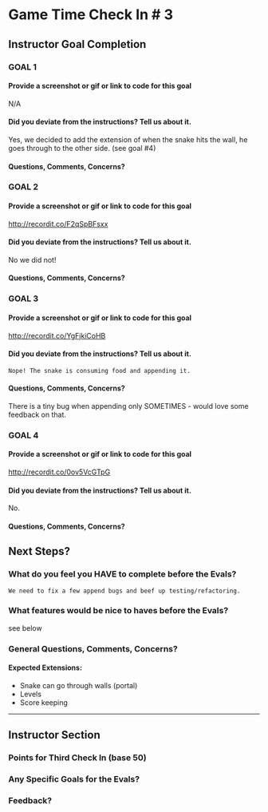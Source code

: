 # Game Time Check In # 3

## Instructor Goal Completion

### GOAL 1

#### Provide a screenshot or gif or link to code for this goal
N/A

#### Did you deviate from the instructions? Tell us about it.
Yes, we decided to add the extension of when the snake hits the wall, he goes through to the other side. (see goal #4)

#### Questions, Comments, Concerns?

### GOAL 2

#### Provide a screenshot or gif or link to code for this goal
http://recordit.co/F2qSpBFsxx

#### Did you deviate from the instructions? Tell us about it.
No we did not!

#### Questions, Comments, Concerns?
	

### GOAL 3

#### Provide a screenshot or gif or link to code for this goal
http://recordit.co/YgFjkiCoHB
	
#### Did you deviate from the instructions? Tell us about it.
	Nope! The snake is consuming food and appending it.
  
#### Questions, Comments, Concerns?
There is a tiny bug when appending only SOMETIMES - would love some feedback on that.​

### GOAL 4

#### Provide a screenshot or gif or link to code for this goal
http://recordit.co/0ov5VcGTpG

#### Did you deviate from the instructions? Tell us about it.
No.

#### Questions, Comments, Concerns?

## Next Steps?

### What do you feel you HAVE to complete before the Evals?
	We need to fix a few append bugs and beef up testing/refactoring.
  
### What features would be nice to haves before the Evals?
see below

### General Questions, Comments, Concerns?

#### Expected Extensions:
- Snake can go through walls (portal)
- Levels
- Score keeping

-----

## Instructor Section

### Points for Third Check In (base 50)

### Any Specific Goals for the Evals?

### Feedback?
